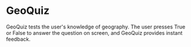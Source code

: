 # GeoQuiz

GeoQuiz tests the user's knowledge of geography. The user presses True or False
to answer the question on screen, and GeoQuiz provides instant feedback.
